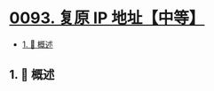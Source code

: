 # [0093. 复原 IP 地址【中等】](https://github.com/tnotesjs/TNotes.leetcode/tree/main/notes/0093.%20%E5%A4%8D%E5%8E%9F%20IP%20%E5%9C%B0%E5%9D%80%E3%80%90%E4%B8%AD%E7%AD%89%E3%80%91)

<!-- region:toc -->

- [1. 📝 概述](#1--概述)

<!-- endregion:toc -->

## 1. 📝 概述
